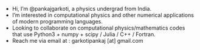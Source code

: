 - Hi, I’m @pankajgarkoti, a physics undergrad from India.
- I’m interested in computational physics and other numerical applications of modern programming languages.
- Looking to collaborate on computational physics/mathematics codes that use Python3 + numpy + scipy / Julia / C++ / Fortran.
- Reach me via email at : garkotipankaj [at] gmail.com

<!---
pankajgarkoti/pankajgarkoti is a ✨ special ✨ repository because its `README.md` (this file) appears on your GitHub profile.
You can click the Preview link to take a look at your changes.
--->
